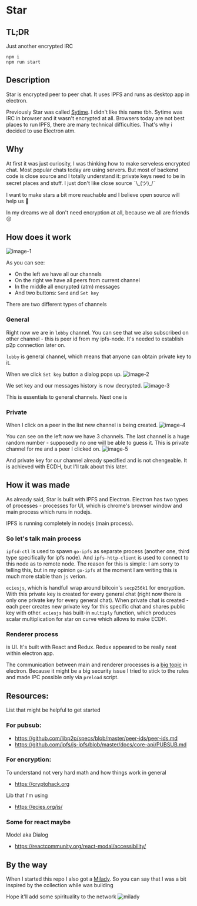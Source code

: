 # Star

## TL;DR

Just another encrypted IRC

```
npm i
npm run start
```

## Description

Star is encrypted peer to peer chat. It uses IPFS and runs as desktop app in electron.

Previously Star was called [Sytime](https://github.com/ThirdRockEngineering/Sytime). I didn't like this name tbh. Sytime was IRC in browser and it wasn't encrypted at all. Browsers today are not best places to run IPFS, there are many technical difficulties. That's why i decided to use Electron atm.

## Why

At first it was just curiosity, I was thinking how to make serveless encrypted chat. Most popular chats today are using servers. But most of backend code is close source and I totally understand it: private keys need to be in secret places and stuff. I just don't like close source ¯\\\_(ツ)\_/¯

I want to make stars a bit more reachable and I believe open source will help us :stars:

In my dreams we all don't need encryption at all, because we all are friends :pensive:

## How does it work

![image-1](./assets/README/1.png)

As you can see:

- On the left we have all our channels
- On the right we have all peers from current channel
- In the middle all encrypted (atm) messages
- And two buttons: `Send` and `Set key`

There are two different types of channels

### General

Right now we are in `lobby` channel. You can see that we also subscribed on other channel - this is peer id from my ipfs-node. It's needed to establish p2p connection later on.

`lobby` is general channel, which means that anyone can obtain private key to it.

When we click `Set key` button a dialog pops up.
![image-2](./assets/README/2.png)

We set key and our messages history is now decrypted.
![image-3](./assets/README/3.png)

This is essentials to general channels.
Next one is

### Private

When I click on a peer in the list new channel is being created.
![image-4](./assets/README/4.png)

You can see on the left now we have 3 channels. The last channel is a huge random number - supposedly no one will be able to guess it. This is private channel for me and a peer I clicked on.
![image-5](./assets/README/5.png)

And private key for our channel already specified and is not chengeable. It is achieved with ECDH, but I'll talk about this later.

## How it was made

As already said, Star is built with IPFS and Electron.
Electron has two types of processes - processes for UI, which is chrome's browser window and main process which runs in nodejs.

IPFS is running completely in nodejs (main process).

### So let's talk main process

`ipfsd-ctl` is used to spawn `go-ipfs` as separate process (another one, third type specifically for ipfs node). And `ipfs-http-client` is used to connect to this node as to remote node. The reason for this is simple: I am sorry to telling this, but in my opinion `go-ipfs` at the moment I am writing this is much more stable than `js` verion.

`eciesjs`, which is handfull wrap around bitcoin's `secp256k1` for encryption. With this private key is created for every general chat (right now there is only one private key for every general chat). When private chat is created - each peer creates new private key for this specific chat and shares public key with other. `eciesjs` has built-in `multiply` function, which produces scalar multiplication for star on curve which allows to make ECDH.

### Renderer process

is UI. It's built with React and Redux. Redux appeared to be really neat within electron app.

The communication between main and renderer processes is a [big topic](https://www.electronjs.org/docs/latest/tutorial/ipc) in electron. Because it might be a big security issue I tried to stick to the rules and made IPC possible only via `preload` script.

## Resources:

List that might be helpful to get started

### For pubsub:

- https://github.com/libp2p/specs/blob/master/peer-ids/peer-ids.md
- https://github.com/ipfs/js-ipfs/blob/master/docs/core-api/PUBSUB.md

### For encryption:

To understand not very hard math and how things work in general

- https://cryptohack.org

Lib that I'm using

- https://ecies.org/js/

### Some for react maybe

Model aka Dialog

- https://reactcommunity.org/react-modal/accessibility/

## By the way

When I started this repo I also got a [Milady](https://opensea.io/collection/milady). So you can say that I was a bit inspired by the collection while was building

Hope it'll add some spirituality to the network
![milady](./assets/README/milady.jpeg)
